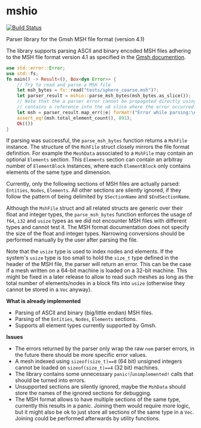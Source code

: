 # mshio

[![Build Status](https://github.com/w1th0utnam3/mshio/workflows/Build%20and%20run%20tests/badge.svg)](https://github.com/w1th0utnam3/mshio/actions)

Parser library for the Gmsh MSH file format (version 4.1)

The library supports parsing ASCII and binary encoded MSH files adhering to the MSH file format
version 4.1 as specified in the [Gmsh documention](http://gmsh.info/doc/texinfo/gmsh.html#MSH-file-format).

```rust
use std::error::Error;
use std::fs;
fn main() -> Result<(), Box<dyn Error>> {
    // Try to read and parse a MSH file
    let msh_bytes = fs::read("tests/sphere_coarse.msh")?;
    let parser_result = mshio::parse_msh_bytes(msh_bytes.as_slice());
    // Note that the a parser error cannot be propagated directly using the ?-operator, as it
    // contains a reference into the u8 slice where the error occurred.
    let msh = parser_result.map_err(|e| format!("Error while parsing:\n{}", e))?;
    assert_eq!(msh.total_element_count(), 891);
    Ok(())
}
```

If parsing was successful, the `parse_msh_bytes` function returns a
`MshFile` instance. The structure of the `MshFile` struct closely mirrors
the file format definition. For example the `MeshData` associated to a `MshFile` may contain an
optional `Elements` section. This `Elements` section can contain
an arbitray number of `ElementBlock` instances, where each
`ElementBlock` only contains elements of the same type and dimension.

Currently, only the following sections of MSH files are actually parsed: `Entities`, `Nodes`,
`Elements`. All other sections are silently ignored, if they follow the pattern of being
delimited by `$SectionName` and `$EndSectionName`.

Although the `MshFile` struct and all related structs are generic over their float and integer
types, the `parse_msh_bytes` function enforces the usage of `f64`, `i32` and `usize` types as
we did not encounter MSH files with different types and cannot test it. The MSH format
documentation does not specify the size of the float and integer types.
Narrowing conversions should be performed manually by the user after parsing the file.

Note that the `usize` type is used to index nodes and elements. If the system's `usize` type
is too small to hold the `size_t` type defined in the header of the MSH file, the parser
will return an error. This can be the case if a mesh written on a 64-bit machine is loaded on a
32-bit machine. This might be fixed in a later release to allow to read such meshes as long
as the total number of elements/nodes in a block fits into `usize` (otherwise they cannot be
stored in a `Vec` anyway).

**What is already implemented**
 - Parsing of ASCII and binary (big/little endian) MSH files.
 - Parsing of the `Entities`, `Nodes`, `Elements` sections.
 - Supports all element types currently supported by Gmsh.

**Issues**
 - The errors returned by the parser only wrap the raw `nom` parser errors, in the future there should be more specific error values.
 - A mesh indexed using `sizeof(size_t)==8` (64 bit) unsigned integers cannot be loaded on `sizeof(size_t)==4` (32 bit) machines.
 - The library contains some unnecessary `panic!`/`unimplemented!` calls that should be turned into errors.
 - Unsupported sections are silently ignored, maybe the `MshData` should store the names of the ignored sections for debugging.
 - The MSH format allows to have multiple sections of the same type, currently this results in a panic. Joining them would require more logic, but it might also be ok to just store all sections of the same type in a `Vec`. Joining could be performed afterwards by utility functions.
